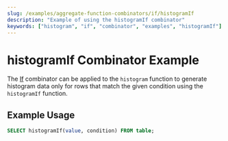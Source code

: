 ```yaml
---
slug: /examples/aggregate-function-combinators/if/histogramIf
description: "Example of using the histogramIf combinator"
keywords: ["histogram", "if", "combinator", "examples", "histogramIf"]
---
```


# histogramIf Combinator Example

The [If](/sql-reference/aggregate-functions/combinators#-if) combinator can be applied to the `histogram` function to generate histogram data only for rows that match the given condition using the `histogramIf` function.

## Example Usage

```sql
SELECT histogramIf(value, condition) FROM table;
```
